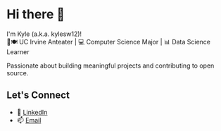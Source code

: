 # Hi there 👋  
I'm Kyle (a.k.a. kylesw12)!  
🐜🍽️ UC Irvine Anteater | 💻 Computer Science Major | 📊 Data Science Learner  

Passionate about building meaningful projects and contributing to open source.

## Let's Connect  
- 💼 [LinkedIn](https://www.linkedin.com/in/kyle-wong-206919327/)  
- 📫 [Email](wongkyle12@gmail.com)  


